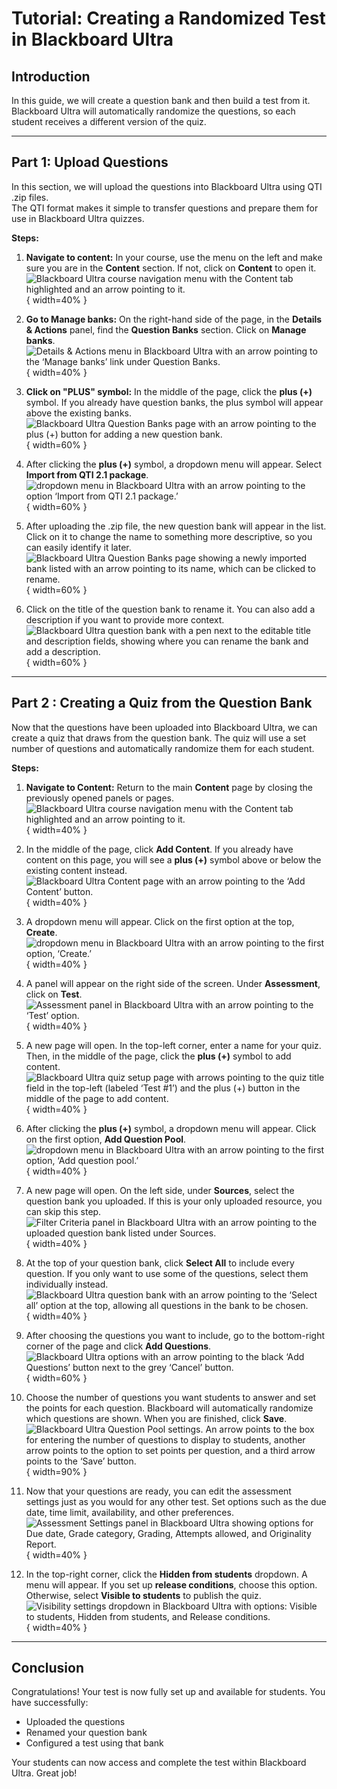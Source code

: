 # **Tutorial: Creating a Randomized Test in Blackboard Ultra**

## **Introduction**
In this guide, we will create a question bank and then build a test from it.  
Blackboard Ultra will automatically randomize the questions, so each student receives a different version of the quiz.

---

## **Part 1: Upload Questions**
In this section, we will upload the questions into Blackboard Ultra using QTI .zip files.  
The QTI format makes it simple to transfer questions and prepare them for use in Blackboard Ultra quizzes.

**Steps:**

1. **Navigate to content:** In your course, use the menu on the left and make sure you are in the **Content** section. If not, click on **Content** to open it.  
![Blackboard Ultra course navigation menu with the Content tab highlighted and an arrow pointing to it.](bbq_ultra_how_to/Step_01_01-go_to_content.png){ width=40% }

2. **Go to Manage banks:** On the right-hand side of the page, in the **Details & Actions** panel, find the **Question Banks** section. Click on **Manage banks**.  
![Details & Actions menu in Blackboard Ultra with an arrow pointing to the ‘Manage banks’ link under Question Banks.](bbq_ultra_how_to/Step_01_02-go_to_manage_banks.png){ width=40% }

3. **Click on "PLUS" symbol:** In the middle of the page, click the **plus (+)** symbol. If you already have question banks, the plus symbol will appear above the existing banks.  
![Blackboard Ultra Question Banks page with an arrow pointing to the plus (+) button for adding a new question bank.](bbq_ultra_how_to/Step_01_03-go_to_plus.png){ width=60% }

4. After clicking the **plus (+)** symbol, a dropdown menu will appear. Select **Import from QTI 2.1 package**.  
![dropdown menu in Blackboard Ultra with an arrow pointing to the option ‘Import from QTI 2.1 package.’](bbq_ultra_how_to/Step_01_04-dropown_import_qti.png){ width=60% }

5. After uploading the .zip file, the new question bank will appear in the list. Click on it to change the name to something more descriptive, so you can easily identify it later.  
![Blackboard Ultra Question Banks page showing a newly imported bank listed with an arrow pointing to its name, which can be clicked to rename.](bbq_ultra_how_to/Step_01_05-after_import.png){ width=60% }

6. Click on the title of the question bank to rename it. You can also add a description if you want to provide more context.  
![Blackboard Ultra question bank with a pen next to the editable title and description fields, showing where you can rename the bank and add a description.](bbq_ultra_how_to/Step_01_06-change_name_description.png){ width=60% }

---

## **Part 2 : Creating a Quiz from the Question Bank**
Now that the questions have been uploaded into Blackboard Ultra, we can create a quiz that draws from the question bank.  The quiz will use a set number of questions and automatically randomize them for each student.

**Steps:**

1. **Navigate to Content:** Return to the main **Content** page by closing the previously opened panels or pages.  
![Blackboard Ultra course navigation menu with the Content tab highlighted and an arrow pointing to it.](bbq_ultra_how_to/Step_02_01-go_to_content.png){ width=40% }

2. In the middle of the page, click **Add Content**. If you already have content on this page, you will see a **plus (+)** symbol above or below the existing content instead.  
![Blackboard Ultra Content page with an arrow pointing to the ‘Add Content’ button.](bbq_ultra_how_to/Step_02_02-add_content.png){ width=40% }

3. A dropdown menu will appear. Click on the first option at the top, **Create**.  
![dropdown menu in Blackboard Ultra with an arrow pointing to the first option, ‘Create.’](bbq_ultra_how_to/Step_02_03-click_create.png){ width=40% }

4. A panel will appear on the right side of the screen. Under **Assessment**, click on **Test**.  
![Assessment panel in Blackboard Ultra with an arrow pointing to the ‘Test’ option.](bbq_ultra_how_to/Step_02_04-click_test.png){ width=40% }

5. A new page will open. In the top-left corner, enter a name for your quiz. Then, in the middle of the page, click the **plus (+)** symbol to add content.  
![Blackboard Ultra quiz setup page with arrows pointing to the quiz title field in the top-left (labeled ‘Test #1’) and the plus (+) button in the middle of the page to add content.](bbq_ultra_how_to/Step_02_05-rename-test_add_questions.png){ width=40% }

6. After clicking the **plus (+)** symbol, a dropdown menu will appear. Click on the first option, **Add Question Pool**.  
![dropdown menu in Blackboard Ultra with an arrow pointing to the first option, ‘Add question pool.’](bbq_ultra_how_to/Step_02_06-add_question_pool.png){ width=40% }

7. A new page will open. On the left side, under **Sources**, select the question bank you uploaded. If this is your only uploaded resource, you can skip this step.  
![Filter Criteria panel in Blackboard Ultra with an arrow pointing to the uploaded question bank listed under Sources.](bbq_ultra_how_to/Step_02_07-select_question_bank.png){ width=40% }

8. At the top of your question bank, click **Select All** to include every question. If you only want to use some of the questions, select them individually instead.  
![Blackboard Ultra question bank with an arrow pointing to the ‘Select all’ option at the top, allowing all questions in the bank to be chosen.](bbq_ultra_how_to/Step_02_08-click-select-all.png){ width=40% }

9. After choosing the questions you want to include, go to the bottom-right corner of the page and click **Add Questions**.  
![Blackboard Ultra options with an arrow pointing to the black ‘Add Questions’ button next to the grey ‘Cancel’ button.](bbq_ultra_how_to/Step_02_09-click_add_quesions.png){ width=60% }

10. Choose the number of questions you want students to answer and set the points for each question. Blackboard will automatically randomize which questions are shown. When you are finished, click **Save**.  
![Blackboard Ultra Question Pool settings. An arrow points to the box for entering the number of questions to display to students, another arrow points to the option to set points per question, and a third arrow points to the ‘Save’ button.](bbq_ultra_how_to/Step_02_10-set_up_question.png){ width=90% }

11. Now that your questions are ready, you can edit the assessment settings just as you would for any other test. Set options such as the due date, time limit, availability, and other preferences.  
![Assessment Settings panel in Blackboard Ultra showing options for Due date, Grade category, Grading, Attempts allowed, and Originality Report.](bbq_ultra_how_to/Step_02_11-assessmnet_settings.png){ width=40% }

12. In the top-right corner, click the **Hidden from students** dropdown. A menu will appear. If you set up **release conditions**, choose this option. Otherwise, select **Visible to students** to publish the quiz.  
![Visibility settings dropdown in Blackboard Ultra with options: Visible to students, Hidden from students, and Release conditions.](bbq_ultra_how_to/Step_02_12-publish_settings.png){ width=40% }

---

## **Conclusion**
Congratulations! Your test is now fully set up and available for students. You have successfully:  
  
- Uploaded the questions  
- Renamed your question bank    
- Configured a test using that bank

Your students can now access and complete the test within Blackboard Ultra. Great job!